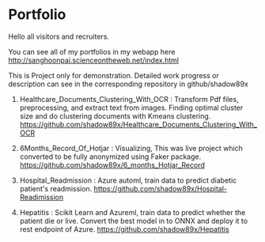 # Portfolio
Hello all visitors and recruiters.

You can see all of my portfolios in my webapp here
http://sanghoonpai.scienceontheweb.net/index.html

This is Project only for demonstration.
Detailed work progress or description can see in the corresponding repository in github/shadow89x

1. Healthcare_Documents_Clustering_With_OCR : Transform Pdf files, preprocessing, and extract text from images. Finding optimal cluster size and do clustering documents with Kmeans clustering.
https://github.com/shadow89x/Healthcare_Documents_Clustering_With_OCR

2. 6Months_Record_Of_Hotjar : Visualizing, This was live project which converted to be fully anonymized using Faker package.
https://github.com/shadow89x/6_months_Hotjar_Record

3. Hospital_Readmission : Azure automl, train data to predict diabetic patient's readmission.
https://github.com/shadow89x/Hospital-Readimission

4. Hepatitis : Scikit Learn and Azureml, train data to predict whether the patient die or live. Convert the best model in to ONNX and deploy it to rest endpoint of Azure.
https://github.com/shadow89x/Hepatitis                              
